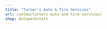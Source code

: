 ```yaml
---
title: "Turner's Auto & Tire Services"
url: /selma/turners-auto-und-tire-services/
shop: Autowerkstatt
---
```

